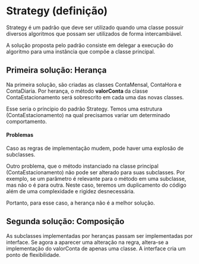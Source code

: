<h1> Strategy (definição) </h1>

Strategy é um padrão que deve ser utilizado quando uma classe possuir 
diversos algoritmos que possam ser utilizados de forma intercambiável. 

A solução proposta pelo padrão consiste em delegar a execução do algoritmo
para uma instância que compõe a classe principal. 

<h2> Primeira solução: Herança </h2>

Na primeira solução, são criadas as classes ContaMensal, ContaHora e ContaDiaria. Por herança, o método <b> valorConta </b> da classe ContaEstacionamento será sobrescrito em cada uma das novas classes. 

Esse seria o príncipio do padrão Strategy. Temos uma estrutura (ContaEstacionamento) na qual precisamos variar um determinado comportamento. 

<h4> Problemas </h4>

Caso as regras de implementação mudem, pode haver uma explosão de subclasses. 

Outro problema, que o método instanciado na classe principal (ContaEstacionamento) não pode ser alterado para suas subclasses. Por exemplo, se um parâmetro é relevante para o método em uma subclasse, mas não o é para outra. Neste caso, teremos um duplicamento do código além de uma complexidade e rigidez desnecessária. 

Portanto, para esse caso, a herança não é a melhor solução. 

<h2> Segunda solução: Composição </h2>

As subclasses implementadas por heranças passam ser implementadas por interface. Se agora a aparecer uma alteração na regra, altera-se a implementação do valorConta de apenas uma classe. A interface cria um ponto de flexibilidade.


